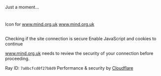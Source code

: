 
Just a moment...
# 
Icon for www.mind.org.uk
 www.mind.org.uk
## 
 Checking if the site connection is secure
 Enable JavaScript and cookies to continue
 
 www.mind.org.uk needs to review the security of your connection before proceeding.
 
Ray ID: `7a8bcfcd0f27b8d9`
Performance & security by [Cloudflare](https://www.cloudflare.com?utm_source=challenge&utm_campaign=m)
